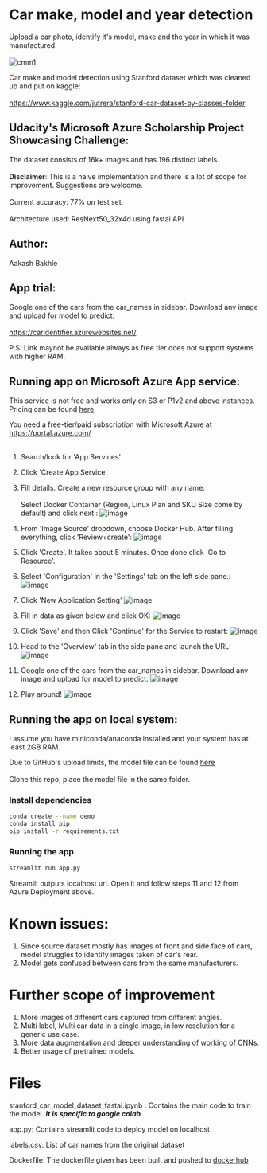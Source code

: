 # Car make, model and year detection

Upload a car photo, identify it's model, make and the year in which it was manufactured. <br></br>
![cmm1](https://user-images.githubusercontent.com/48802744/91646051-efdda480-ea68-11ea-992e-7b5105f202d4.gif)


Car make and model detection using Stanford dataset which was cleaned up and put on kaggle: <br></br>
https://www.kaggle.com/jutrera/stanford-car-dataset-by-classes-folder

## Udacity's Microsoft Azure Scholarship Project Showcasing Challenge:

The dataset consists of 16k+ images and has 196 distinct labels.<br></br>
<b>Disclaimer</b>: This is a naive implementation and there is a lot of scope for improvement. Suggestions are welcome.<br></br>
Current accuracy: 77% on test set.<br></br>
Architecture used: ResNext50_32x4d using fastai API

## Author: 
Aakash Bakhle

## App trial:
Google one of the cars from the car_names in sidebar. Download any image and upload for model to predict. <br></br>
https://caridentifier.azurewebsites.net/


P.S: Link maynot be available always as free tier does not support systems with higher RAM.

## Running app on Microsoft Azure App service:

This service is not free and works only on S3 or P1v2 and above instances. Pricing can be found [here](https://azure.microsoft.com/en-gb/pricing/details/app-service/windows/?WT.mc_id=azureportalcard_Service_App%20Services_-inproduct-azureportal)

You need a free-tier/paid subscription with Microsoft Azure at https://portal.azure.com/ <br></br>

1. Search/look for 'App Services'
2. Click 'Create App Service'
3. Fill details. Create a new resource group with any name. <br></br>
   Select Docker Container (Region, Linux Plan and SKU Size come by default) and click next :
![image](https://user-images.githubusercontent.com/48802744/91644360-e9473100-ea58-11ea-8a75-ea3e35a7c32c.png)

4. From 'Image Source' dropdown, choose Docker Hub. After filling everything, click 'Review+create':
![image](https://user-images.githubusercontent.com/48802744/91644385-26abbe80-ea59-11ea-90a3-d45f46d48765.png)

5. Click 'Create'. It takes about 5 minutes. Once done click 'Go to Resource'.

6. Select 'Configuration' in the 'Settings' tab on the left side pane.:
![image](https://user-images.githubusercontent.com/48802744/91644581-02e97800-ea5b-11ea-95c3-32118822bdcf.png)

7. Click 'New Application Setting'
![image](https://user-images.githubusercontent.com/48802744/91644642-9ae76180-ea5b-11ea-84ba-30fc248baf39.png)

8. Fill in data as given below and click OK:
![image](https://user-images.githubusercontent.com/48802744/91644667-e1d55700-ea5b-11ea-8d1c-a42f98419678.png)

9. Click 'Save' and then Click 'Continue' for the Service to restart:
![image](https://user-images.githubusercontent.com/48802744/91644683-134e2280-ea5c-11ea-8754-ffb428efef52.png)

10. Head to the 'Overview' tab in the side pane and launch the URL:
![image](https://user-images.githubusercontent.com/48802744/91644737-8e173d80-ea5c-11ea-8357-6851ebc8e699.png)

11. Google one of the cars from the car_names in sidebar. Download any image and upload for model to predict. 
![image](https://user-images.githubusercontent.com/48802744/91644803-3b8a5100-ea5d-11ea-9010-1ba1ccb34f84.png)

12. Play around!
![image](https://user-images.githubusercontent.com/48802744/91644785-17c70b00-ea5d-11ea-820c-b69a18c4d2b1.png)

## Running the app on local system:

I assume you have miniconda/anaconda installed and your system has at least 2GB RAM.

Due to GitHub's upload limits, the model file can be found [here](https://drive.google.com/file/d/1eDUeSsMCt5aTHJ291766mFwqlMjYtyPb/view?usp=sharing) <br></br>
Clone this repo, place the model file in the same folder.

### Install dependencies
```bash
conda create --name demo
conda install pip
pip install -r requirements.txt
```
### Running the app
```bash
streamlit run app.py
```
Streamlit outputs localhost url. Open it and follow steps 11 and 12 from Azure Deployment above.

# Known issues:
1. Since source dataset mostly has images of front and side face of cars, model struggles to identify images taken of car's rear.
2. Model gets confused between cars from the same manufacturers.

# Further scope of improvement
1. More images of different cars captured from different angles. 
2. Multi label, Multi car data  in a single image, in low resolution for a generic use case.
3. More data augmentation and deeper understanding of working of CNNs.
4. Better usage of pretrained models.


# Files
  stanford_car_model_dataset_fastai.ipynb : 
  Contains the main code to train the model. <i><b>It is specific to google colab </b></i>
  
  app.py:
  Contains streamlit code to deploy model on localhost.
  
  labels.csv:
  List of car names from the original dataset
  
  Dockerfile:
  The dockerfile given has been built and pushed to [dockerhub](https://hub.docker.com/r/aakashbakhle/streamlit)
 
